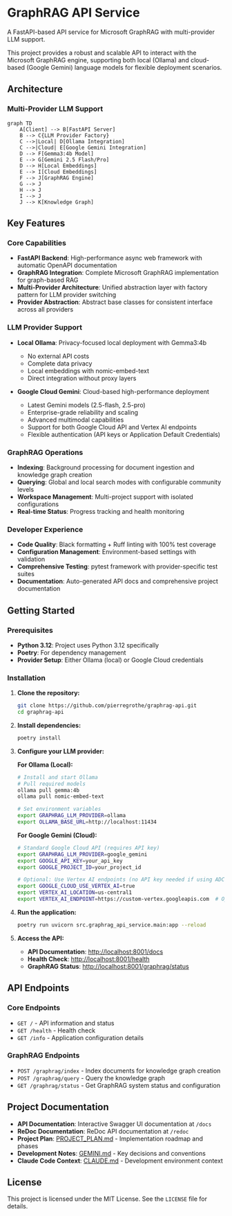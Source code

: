 # GraphRAG API Service

A FastAPI-based API service for Microsoft GraphRAG with multi-provider LLM support.

This project provides a robust and scalable API to interact with the Microsoft GraphRAG engine, supporting both local (Ollama) and cloud-based (Google Gemini) language models for flexible deployment scenarios.

## Architecture

### Multi-Provider LLM Support

```mermaid
graph TD
    A[Client] --> B[FastAPI Server]
    B --> C{LLM Provider Factory}
    C -->|Local| D[Ollama Integration]
    C -->|Cloud| E[Google Gemini Integration]
    D --> F[Gemma3:4b Model]
    E --> G[Gemini 2.5 Flash/Pro]
    D --> H[Local Embeddings]
    E --> I[Cloud Embeddings]
    F --> J[GraphRAG Engine]
    G --> J
    H --> J
    I --> J
    J --> K[Knowledge Graph]
```

## Key Features

### Core Capabilities

* **FastAPI Backend**: High-performance async web framework with automatic OpenAPI documentation
* **GraphRAG Integration**: Complete Microsoft GraphRAG implementation for graph-based RAG
* **Multi-Provider Architecture**: Unified abstraction layer with factory pattern for LLM provider switching
* **Provider Abstraction**: Abstract base classes for consistent interface across all providers

### LLM Provider Support

* **Local Ollama**: Privacy-focused local deployment with Gemma3:4b
  * No external API costs
  * Complete data privacy
  * Local embeddings with nomic-embed-text
  * Direct integration without proxy layers

* **Google Cloud Gemini**: Cloud-based high-performance deployment
  * Latest Gemini models (2.5-flash, 2.5-pro)
  * Enterprise-grade reliability and scaling  
  * Advanced multimodal capabilities
  * Support for both Google Cloud API and Vertex AI endpoints
  * Flexible authentication (API keys or Application Default Credentials)

### GraphRAG Operations

* **Indexing**: Background processing for document ingestion and knowledge graph creation
* **Querying**: Global and local search modes with configurable community levels
* **Workspace Management**: Multi-project support with isolated configurations
* **Real-time Status**: Progress tracking and health monitoring

### Developer Experience  

* **Code Quality**: Black formatting + Ruff linting with 100% test coverage
* **Configuration Management**: Environment-based settings with validation
* **Comprehensive Testing**: pytest framework with provider-specific test suites
* **Documentation**: Auto-generated API docs and comprehensive project documentation

## Getting Started

### Prerequisites

* **Python 3.12**: Project uses Python 3.12 specifically
* **Poetry**: For dependency management
* **Provider Setup**: Either Ollama (local) or Google Cloud credentials

### Installation

1. **Clone the repository:**

    ```bash
    git clone https://github.com/pierregrothe/graphrag-api.git
    cd graphrag-api
    ```

2. **Install dependencies:**

    ```bash
    poetry install
    ```

3. **Configure your LLM provider:**

   **For Ollama (Local):**

   ```bash
   # Install and start Ollama
   # Pull required models
   ollama pull gemma:4b
   ollama pull nomic-embed-text
   
   # Set environment variables
   export GRAPHRAG_LLM_PROVIDER=ollama
   export OLLAMA_BASE_URL=http://localhost:11434
   ```

   **For Google Gemini (Cloud):**

   ```bash
   # Standard Google Cloud API (requires API key)
   export GRAPHRAG_LLM_PROVIDER=google_gemini
   export GOOGLE_API_KEY=your_api_key
   export GOOGLE_PROJECT_ID=your_project_id
   
   # Optional: Use Vertex AI endpoints (no API key needed if using ADC)
   export GOOGLE_CLOUD_USE_VERTEX_AI=true
   export VERTEX_AI_LOCATION=us-central1
   export VERTEX_AI_ENDPOINT=https://custom-vertex.googleapis.com  # Optional custom endpoint
   ```

4. **Run the application:**

    ```bash
    poetry run uvicorn src.graphrag_api_service.main:app --reload
    ```

5. **Access the API:**

    * **API Documentation**: <http://localhost:8001/docs>
    * **Health Check**: <http://localhost:8001/health>
    * **GraphRAG Status**: <http://localhost:8001/graphrag/status>

## API Endpoints

### Core Endpoints

* `GET /` - API information and status
* `GET /health` - Health check
* `GET /info` - Application configuration details

### GraphRAG Endpoints

* `POST /graphrag/index` - Index documents for knowledge graph creation
* `POST /graphrag/query` - Query the knowledge graph
* `GET /graphrag/status` - Get GraphRAG system status and configuration

## Project Documentation

* **API Documentation**: Interactive Swagger UI documentation at `/docs`
* **ReDoc Documentation**: ReDoc API documentation at `/redoc`
* **Project Plan**: [PROJECT_PLAN.md](PROJECT_PLAN.md) - Implementation roadmap and phases
* **Development Notes**: [GEMINI.md](GEMINI.md) - Key decisions and conventions  
* **Claude Code Context**: [CLAUDE.md](CLAUDE.md) - Development environment context

## License

This project is licensed under the MIT License. See the `LICENSE` file for details.
